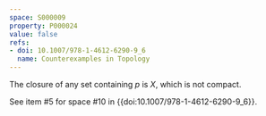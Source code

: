 ```yaml
---
space: S000009
property: P000024
value: false
refs:
- doi: 10.1007/978-1-4612-6290-9_6
  name: Counterexamples in Topology
---
```


The closure of any set containing $p$ is $X$, which is not compact.

See item #5 for space #10 in {{doi:10.1007/978-1-4612-6290-9_6}}.

